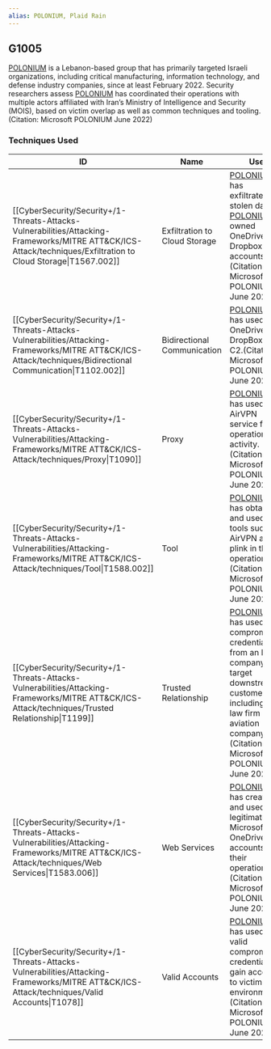 ```yaml
---
alias: POLONIUM, Plaid Rain
---
```


## G1005

[POLONIUM](https://attack.mitre.org/groups/G1005) is a Lebanon-based group that has primarily targeted Israeli organizations, including critical manufacturing, information technology, and defense industry companies, since at least February 2022. Security researchers assess [POLONIUM](https://attack.mitre.org/groups/G1005) has coordinated their operations with multiple actors affiliated with Iran’s Ministry of Intelligence and Security (MOIS), based on victim overlap as well as common techniques and tooling.(Citation: Microsoft POLONIUM June 2022)


### Techniques Used

| ID | Name | Use |
| --- | --- | --- |
| [[CyberSecurity/Security+/1-Threats-Attacks-Vulnerabilities/Attacking-Frameworks/MITRE ATT&CK/ICS-Attack/techniques/Exfiltration to Cloud Storage\|T1567.002]] | Exfiltration to Cloud Storage | [POLONIUM](https://attack.mitre.org/groups/G1005) has exfiltrated stolen data to [POLONIUM](https://attack.mitre.org/groups/G1005)-owned OneDrive and Dropbox accounts.(Citation: Microsoft POLONIUM June 2022)  |
| [[CyberSecurity/Security+/1-Threats-Attacks-Vulnerabilities/Attacking-Frameworks/MITRE ATT&CK/ICS-Attack/techniques/Bidirectional Communication\|T1102.002]] | Bidirectional Communication | [POLONIUM](https://attack.mitre.org/groups/G1005) has used OneDrive and DropBox for C2.(Citation: Microsoft POLONIUM June 2022) |
| [[CyberSecurity/Security+/1-Threats-Attacks-Vulnerabilities/Attacking-Frameworks/MITRE ATT&CK/ICS-Attack/techniques/Proxy\|T1090]] | Proxy | [POLONIUM](https://attack.mitre.org/groups/G1005) has used the AirVPN service for operational activity.(Citation: Microsoft POLONIUM June 2022) |
| [[CyberSecurity/Security+/1-Threats-Attacks-Vulnerabilities/Attacking-Frameworks/MITRE ATT&CK/ICS-Attack/techniques/Tool\|T1588.002]] | Tool | [POLONIUM](https://attack.mitre.org/groups/G1005) has obtained and used tools such as AirVPN and plink in their operations.(Citation: Microsoft POLONIUM June 2022)  |
| [[CyberSecurity/Security+/1-Threats-Attacks-Vulnerabilities/Attacking-Frameworks/MITRE ATT&CK/ICS-Attack/techniques/Trusted Relationship\|T1199]] | Trusted Relationship | [POLONIUM](https://attack.mitre.org/groups/G1005) has used compromised credentials from an IT company to target downstream customers including a law firm and aviation company.(Citation: Microsoft POLONIUM June 2022) |
| [[CyberSecurity/Security+/1-Threats-Attacks-Vulnerabilities/Attacking-Frameworks/MITRE ATT&CK/ICS-Attack/techniques/Web Services\|T1583.006]] | Web Services | [POLONIUM](https://attack.mitre.org/groups/G1005) has created and used legitimate Microsoft OneDrive accounts for their operations.(Citation: Microsoft POLONIUM June 2022) |
| [[CyberSecurity/Security+/1-Threats-Attacks-Vulnerabilities/Attacking-Frameworks/MITRE ATT&CK/ICS-Attack/techniques/Valid Accounts\|T1078]] | Valid Accounts | [POLONIUM](https://attack.mitre.org/groups/G1005) has used valid compromised credentials to gain access to victim environments.(Citation: Microsoft POLONIUM June 2022) |
